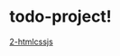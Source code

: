 # todo-project!
[2-htmlcssjs](https://github.com/yazanMhussein/todo-project/assets/110684367/16040851-c773-419a-a623-30cf7f4d31e6)
